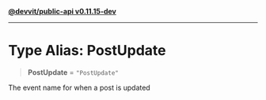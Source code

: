 [**@devvit/public-api v0.11.15-dev**](../README.md)

---

# Type Alias: PostUpdate

> **PostUpdate** = `"PostUpdate"`

The event name for when a post is updated
